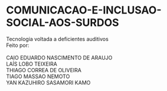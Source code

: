# COMUNICACAO-E-INCLUSAO-SOCIAL-AOS-SURDOS
Tecnologia voltada a deficientes auditivos
<br>Feito por:</br>
<br>CAIO EDUARDO NASCIMENTO DE ARAUJO
<br>LAÍS LOBO TEIXEIRA
<br>THIAGO CORREA DE OLIVEIRA
<br>TIAGO MASSAO NEMOTO
<br>YAN KAZUHIRO SASAMORI KAMO</br>
